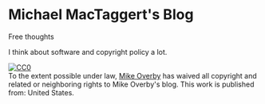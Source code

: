 # Michael MacTaggert's Blog
Free thoughts

I think about software and copyright policy a lot.

<p xmlns:dct="http://purl.org/dc/terms/" xmlns:vcard="http://www.w3.org/2001/vcard-rdf/3.0#">
  <a rel="license"
     href="http://creativecommons.org/publicdomain/zero/1.0/">
    <img src="http://i.creativecommons.org/p/zero/1.0/88x31.png" style="border-style: none;" alt="CC0" />
  </a>
  <br />
  To the extent possible under law,
  <a rel="dct:publisher"
     href="https://github.com/lethargilistic/blog">
    <span property="dct:title">Mike Overby</span></a>
  has waived all copyright and related or neighboring rights to
  <span property="dct:title">Mike Overby's blog</span>.
This work is published from:
<span property="vcard:Country" datatype="dct:ISO3166"
      content="US" about="https://github.com/lethargilistic/blog">
  United States</span>.
</p>
